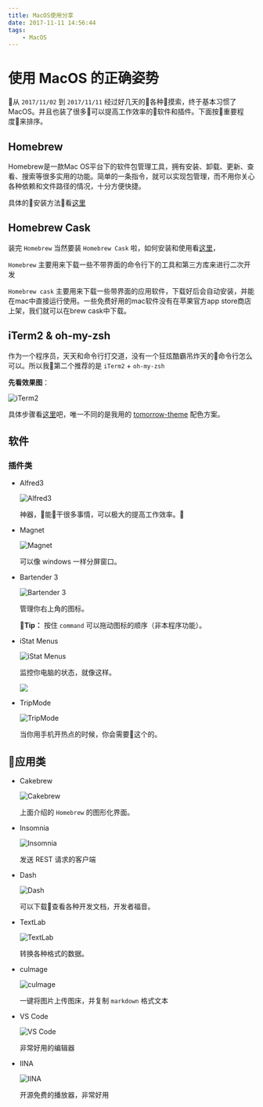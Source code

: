 ```yaml
---
title: MacOS使用分享
date: 2017-11-11 14:56:44
tags: 
    - MacOS
---
```

# 使用 MacOS 的正确姿势

从 `2017/11/02` 到 `2017/11/11` 经过好几天的各种摸索，终于基本习惯了 MacOS。并且也装了很多可以提高工作效率的软件和插件。下面按重要程度来排序。

## Homebrew

Homebrew是一款Mac OS平台下的软件包管理工具，拥有安装、卸载、更新、查看、搜索等很多实用的功能。简单的一条指令，就可以实现包管理，而不用你关心各种依赖和文件路径的情况，十分方便快捷。

具体的安装方法看[这里](http://blog.csdn.net/andanlan/article/details/51589800)

## Homebrew Cask

装完 `Homebrew` 当然要装 `Homebrew Cask` 啦，如何安装和使用看[这里](https://sspai.com/post/32857)，

`Homebrew` 主要用来下载一些不带界面的命令行下的工具和第三方库来进行二次开发

`Homebrew cask` 主要用来下载一些带界面的应用软件，下载好后会自动安装，并能在mac中直接运行使用。一些免费好用的mac软件没有在苹果官方app store商店上架，我们就可以在brew cask中下载。

<!-- more -->

## iTerm2 & oh-my-zsh

作为一个程序员，天天和命令行打交道，没有一个狂炫酷霸吊炸天的命令行怎么可以。所以我第二个推荐的是 `iTerm2` + `oh-my-zsh`

**先看效果图**：

![iTerm2](http://cdn.shianqi.com/20171111150017_tRmCod_Screenshot.png)

具体步骤看[这里](https://www.cnblogs.com/weixuqin/p/7029177.html)吧，唯一不同的是我用的 [tomorrow-theme](https://github.com/chriskempson/tomorrow-theme/tree/master/iTerm2) 配色方案。

## 软件

### 插件类

* Alfred3

    ![Alfred3](http://cdn.shianqi.com/20171111153807_GCNbBz_Screenshot.png)

    神器，能干很多事情，可以极大的提高工作效率。

* Magnet

    ![Magnet](http://cdn.shianqi.com/20171111154330_uyOhxR_Screenshot.png)

    可以像 windows 一样分屏窗口。

* Bartender 3

    ![Bartender 3](http://cdn.shianqi.com/20171111154540_IaqjaN_Screenshot.png)
    
    管理你右上角的图标。

    **Tip：** 按住 `command` 可以拖动图标的顺序（非本程序功能）。

* iStat Menus
    
    ![iStat Menus](http://cdn.shianqi.com/20171111154914_Z6wunz_Screenshot.png)

    监控你电脑的状态，就像这样。

    ![](http://cdn.shianqi.com/20171111155049_rL07uN_Screenshot.png)

* TripMode

    ![TripMode](http://cdn.shianqi.com/20171111155157_H0WTTn_Screenshot.png)

    当你用手机开热点的时候，你会需要这个的。

## 应用类

* Cakebrew

    ![Cakebrew](http://cdn.shianqi.com/20171111155445_gI2KUW_Screenshot.png)

    上面介绍的 `Homebrew` 的图形化界面。

* Insomnia

    ![Insomnia](http://cdn.shianqi.com/20171111155651_IXugiX_Screenshot.png)

    发送 REST 请求的客户端

* Dash

    ![Dash](http://cdn.shianqi.com/20171111155914_NPxzvJ_Screenshot.png)

    可以下载查看各种开发文档，开发者福音。

* TextLab

    ![TextLab](http://cdn.shianqi.com/20171111160052_PESOhH_Screenshot.png)

    转换各种格式的数据。

* culmage

    ![culmage](http://cdn.shianqi.com/20171111162157_5toCgQ_Screenshot.png)

    一键将图片上传图床，并复制 `markdown` 格式文本

* VS Code

    ![VS Code](http://cdn.shianqi.com/20171111162424_DNDKN1_Screenshot.png)

    非常好用的编辑器

* IINA

    ![IINA](http://cdn.shianqi.com/20171111162522_R647Ar_Screenshot.png)

    开源免费的播放器，非常好用